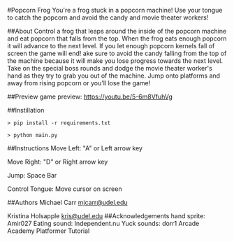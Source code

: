 #Popcorn Frog
You're a frog stuck in a popcorn machine! Use your tongue to catch the popcorn and avoid the candy and movie theater 
workers!

##About
Control a frog that leaps around the inside of the popcorn machine and eat popcorn that falls from the top. When the frog
eats enough popcorn it will advance to the next level. If you let enough popcorn kernels fall of screen the game will end!
ake sure to avoid the candy falling from the top of the machine because it will make you lose progress towards the next level.
Take on the special boss rounds and dodge the movie theater worker's hand as they try to grab you out of the machine. 
Jump onto platforms and away from rising popcorn or you'll lose the game!

##Preview
game preview: https://youtu.be/5-6m8VfuhVg


##Instillation
```
> pip install -r requirements.txt
```

```
> python main.py
```
##Instructions
Move Left:
"A" or Left arrow key

Move Right:
"D" or Right arrow  key

Jump:
Space Bar

Control Tongue:
Move cursor on screen


##Authors
Michael Carr
mjcarr@udel.edu

Kristina Holsapple
kris@udel.edu
##Acknowledgements
hand sprite: Amir027
Eating sound: Independent.nu
Yuck sounds: dorr1
Arcade Academy Platformer Tutorial

